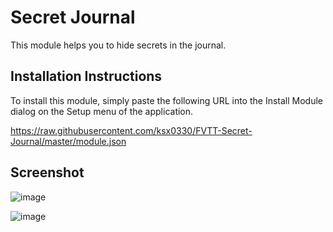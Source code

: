 Secret Journal
=============
This module helps you to hide secrets in the journal.

Installation Instructions
-------------
To install this module, simply paste the following URL into the Install Module
dialog on the Setup menu of the application.

https://raw.githubusercontent.com/ksx0330/FVTT-Secret-Journal/master/module.json


Screenshot
-------------
![image](https://user-images.githubusercontent.com/15700174/95405501-ec381a00-0952-11eb-99ed-77cb79798040.png)

![image](https://user-images.githubusercontent.com/15700174/95405529-096ce880-0953-11eb-9169-68fb5e4659aa.png)
